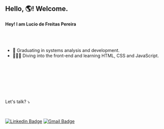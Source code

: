 ## Hello, 🌎! Welcome.







#### Hey! I am Lucio de Freitas Pereira

</br>
</br>

* 📕 Graduating in systems analysis and development.
* 🏊🏽‍♂️ Diving into the front-end and learning HTML, CSS and JavaScript.

</br>
</br>
</br>
</br>
</br>
</br>

Let's talk? ⤵️

</br>

[![Linkedin Badge](https://img.shields.io/badge/-LinkedIn-blue?style=flat-square&logo=Linkedin&logoColor=white&link=https://github.com/vrct07)](https://www.linkedin.com/in/lucio-freitas/)  [![Gmail Badge](https://img.shields.io/badge/-Gmail-c14438?style=flat-square&logo=Gmail&logoColor=white&link=mailtovrct07@gmail.com)](mailto:luciodfp@gmail.com)
<p align = "center">
  <a href="https://github.com/vrct07%22%3E<img src="![Lucio Status](https://github-readme-stats.vercel.app/api?username=luciofreitas&show_icons=true)
</a> 
  <a href="https://github.com/luciofreitas%22%3E<img src="[![Top Linguagens](https://github-readme-stats.vercel.app/api/top-langs/?username=luciofreitas&layout=compact)username=luciofreitas&show_icons=true&theme=dark&include_all_commits=true&count_private=true" alt="luciofreitas"/></a>
</p>
